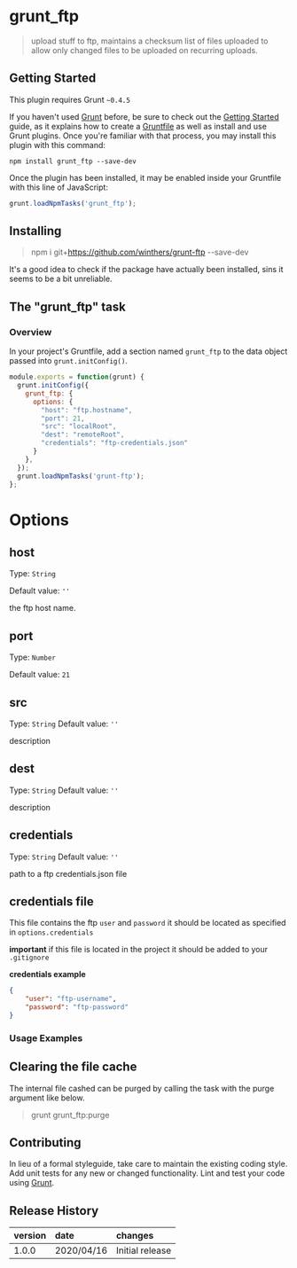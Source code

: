 # grunt_ftp

> upload stuff to ftp, maintains a checksum list of files uploaded to allow only changed files to be uploaded on recurring uploads. 

## Getting Started
This plugin requires Grunt `~0.4.5`

If you haven't used [Grunt](http://gruntjs.com/) before, be sure to check out the [Getting Started](http://gruntjs.com/getting-started) guide, as it explains how to create a [Gruntfile](http://gruntjs.com/sample-gruntfile) as well as install and use Grunt plugins. Once you're familiar with that process, you may install this plugin with this command:

```shell
npm install grunt_ftp --save-dev
```

Once the plugin has been installed, it may be enabled inside your Gruntfile with this line of JavaScript:

```js
grunt.loadNpmTasks('grunt_ftp');
```


## Installing 

> npm i git+https://github.com/winthers/grunt-ftp --save-dev

It's a good idea to check if the package have actually been installed, sins it seems to be a bit unreliable.



## The "grunt_ftp" task

### Overview
In your project's Gruntfile, add a section named `grunt_ftp` to the data object passed into `grunt.initConfig()`.

```js
module.exports = function(grunt) {
  grunt.initConfig({
    grunt_ftp: {
      options: {
        "host": "ftp.hostname",
        "port": 21,
        "src": "localRoot",
        "dest": "remoteRoot",
        "credentials": "ftp-credentials.json"
      }
    },
  });
  grunt.loadNpmTasks('grunt-ftp');
};
```



# Options

## host
Type: `String`

Default value: `''`

the ftp host name.

## port
Type: `Number`

Default value: `21`


## src
Type: `String`
Default value: `''`

description

## dest
Type: `String`
Default value: `''`

description


## credentials

Type: `String`
Default value: `''`

path to a ftp credentials.json file

## credentials file

This file contains the ftp `user` and `password` it should be located as specified in `options.credentials`

**important** if this file is located in the project it should be added to your `.gitignore` 

**credentials example**

```json
{
    "user": "ftp-username",
    "password": "ftp-password"
}
```


### Usage Examples


## Clearing the file cache
The internal file cashed can be purged by calling the task with the purge argument like below.

> grunt grunt_ftp:purge 


## Contributing
In lieu of a formal styleguide, take care to maintain the existing coding style. Add unit tests for any new or changed functionality. Lint and test your code using [Grunt](http://gruntjs.com/).

## Release History


| version | date | changes |
| :-------|:-----|:------- |
| 1.0.0   | 2020/04/16 | Initial release |
